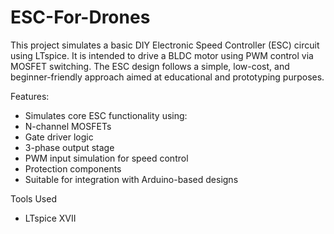 # ESC-For-Drones
This project simulates a basic DIY Electronic Speed Controller (ESC) circuit using LTspice. It is intended to drive a BLDC motor using PWM control via MOSFET switching. The ESC design follows a simple, low-cost, and beginner-friendly approach aimed at educational and prototyping purposes.

 Features:
- Simulates core ESC functionality using:
- N-channel MOSFETs
- Gate driver logic 
- 3-phase output stage
- PWM input simulation for speed control
- Protection components
- Suitable for integration with Arduino-based designs

 Tools Used
- LTspice XVII





